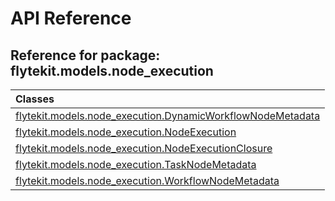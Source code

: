# API Reference

## Reference for package: flytekit.models.node_execution

| Classes  |
| :------------- |
| [flytekit.models.node_execution.DynamicWorkflowNodeMetadata](flytekit_models_node_execution_dynamicworkflownodemetadata) |
| [flytekit.models.node_execution.NodeExecution](flytekit_models_node_execution_nodeexecution) |
| [flytekit.models.node_execution.NodeExecutionClosure](flytekit_models_node_execution_nodeexecutionclosure) |
| [flytekit.models.node_execution.TaskNodeMetadata](flytekit_models_node_execution_tasknodemetadata) |
| [flytekit.models.node_execution.WorkflowNodeMetadata](flytekit_models_node_execution_workflownodemetadata) |

